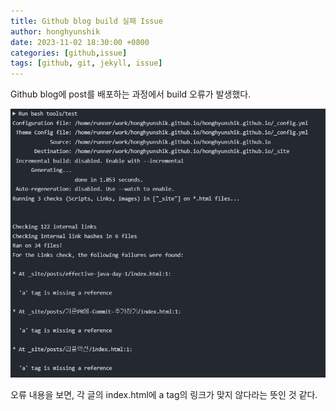 ```yaml
---
title: Github blog build 실패 Issue
author: honghyunshik
date: 2023-11-02 18:30:00 +0800
categories: [github,issue]
tags: [github, git, jekyll, issue]
---
```


Github blog에 post를 배포하는 과정에서 build 오류가 발생했다. 

![](../assets/img/2023-11-02-github-action-issue/a-tag-missing-error-message.png)

오류 내용을 보면, 각 글의 index.html에 a tag의 링크가 맞지 않다라는 뜻인 것 같다.
